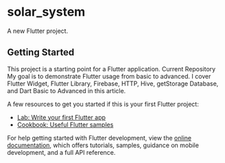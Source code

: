 # solar_system

A new Flutter project.


## Getting Started

This project is a starting point for a Flutter application.
Current Repository My goal is to demonstrate Flutter usage from basic to advanced. I cover Flutter Widget, Flutter Library, Firebase, HTTP, Hive, getStorage Database, and Dart Basic to Advanced in this article.

A few resources to get you started if this is your first Flutter project:

- [Lab: Write your first Flutter app](https://docs.flutter.dev/get-started/codelab)
- [Cookbook: Useful Flutter samples](https://docs.flutter.dev/cookbook)

For help getting started with Flutter development, view the
[online documentation](https://docs.flutter.dev/), which offers tutorials,
samples, guidance on mobile development, and a full API reference.



